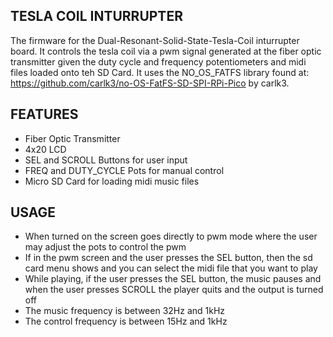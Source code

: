 TESLA COIL INTURRUPTER
-

The firmware for the Dual-Resonant-Solid-State-Tesla-Coil inturrupter board. It controls the tesla coil via a pwm signal generated at the fiber optic transmitter given the duty cycle and frequency potentiometers and midi files loaded onto teh SD Card.
It uses the NO_OS_FATFS library found at: https://github.com/carlk3/no-OS-FatFS-SD-SPI-RPi-Pico by carlk3. 

FEATURES
-
- Fiber Optic Transmitter
- 4x20 LCD
- SEL and SCROLL Buttons for user input
- FREQ and DUTY_CYCLE Pots for manual control
- Micro SD Card for loading midi music files

USAGE
- 
- When turned on the screen goes directly to pwm mode where the user may adjust the pots to control the pwm
- If in the pwm screen and the user presses the SEL button, then the sd card menu shows and you can select the midi file that you want to play
- While playing, if the user presses the SEL button, the music pauses and when the user presses SCROLL the player quits and the output is turned off
- The music frequency is between 32Hz and 1kHz
- The control frequency is between 15Hz and 1kHz
